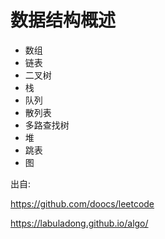 # 数据结构概述



- 数组
- 链表
- 二叉树
- 栈
- 队列
- 散列表
- 多路查找树
- 堆
- 跳表
- 图

出自:

https://github.com/doocs/leetcode


https://labuladong.github.io/algo/